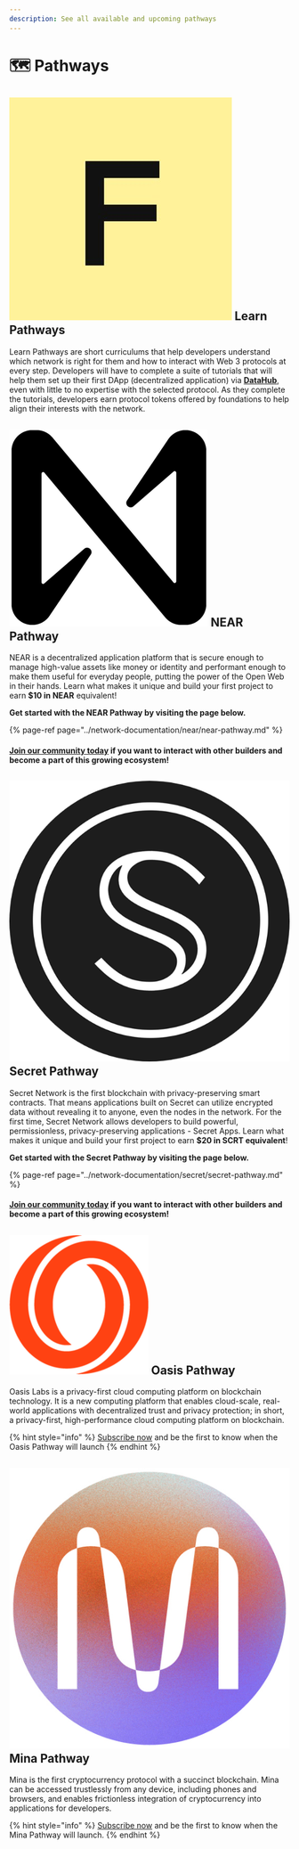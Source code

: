 ```yaml
---
description: See all available and upcoming pathways
---
```


# 🗺 Pathways

## ![](../.gitbook/assets/vhhp1wl4_400x400-1-.jpg) Learn Pathways

Learn Pathways are short curriculums that help developers understand which network is right for them and how to interact with Web 3 protocols at every step. Developers will have to complete a suite of tutorials that will help them set up their first DApp \(decentralized application\) via [**DataHub**](https://datahub.figment.io/sign_up), even with little to no expertise with the selected protocol. As they complete the tutorials, developers earn protocol tokens offered by foundations to help align their interests with the network. 

## ![](../.gitbook/assets/tnear_icon_1.png) NEAR Pathway 

NEAR is a decentralized application platform that is secure enough to manage high-value assets like money or identity and performant enough to make them useful for everyday people, putting the power of the Open Web in their hands. Learn what makes it unique and build your first project to earn **$10 in NEAR** equivalent! 

**Get started with the NEAR Pathway by visiting the page below.** 

{% page-ref page="../network-documentation/near/near-pathway.md" %}

#### [Join our community today](https://discord.gg/fszyM7K) if you want to interact with other builders and become a part of this growing ecosystem! 

## ![](../.gitbook/assets/logo1.png) Secret Pathway

Secret Network is the first blockchain with privacy-preserving smart contracts. That means applications built on Secret can utilize encrypted data without revealing it to anyone, even the nodes in the network. For the first time, Secret Network allows developers to build powerful, permissionless, privacy-preserving applications - Secret Apps. Learn what makes it unique and build your first project to earn **$20 in SCRT equivalent**! 

**Get started with the Secret Pathway by visiting the page below.** 

{% page-ref page="../network-documentation/secret/secret-pathway.md" %}

#### [Join our community today](https://discord.gg/fszyM7K) if you want to interact with other builders and become a part of this growing ecosystem! 

## ![](../.gitbook/assets/oasis-1-.png)  Oasis Pathway 

Oasis Labs is a privacy-first cloud computing platform on blockchain technology. It is a new computing platform that enables cloud-scale, real-world applications with decentralized trust and privacy protection; in short, a privacy-first, high-performance cloud computing platform on blockchain.

{% hint style="info" %}
[Subscribe now](https://datahub.figment.io/subscribe) and be the first to know when the Oasis Pathway will launch
{% endhint %}

## ![](../.gitbook/assets/mina_tokenmark_circle_primary_small.jpg) Mina Pathway 

Mina is the first cryptocurrency protocol with a succinct blockchain. Mina can be accessed trustlessly from any device, including phones and browsers, and enables frictionless integration of cryptocurrency into applications for developers.

{% hint style="info" %}
[Subscribe now](https://datahub.figment.io/subscribe) and be the first to know when the Mina Pathway will launch.
{% endhint %}

